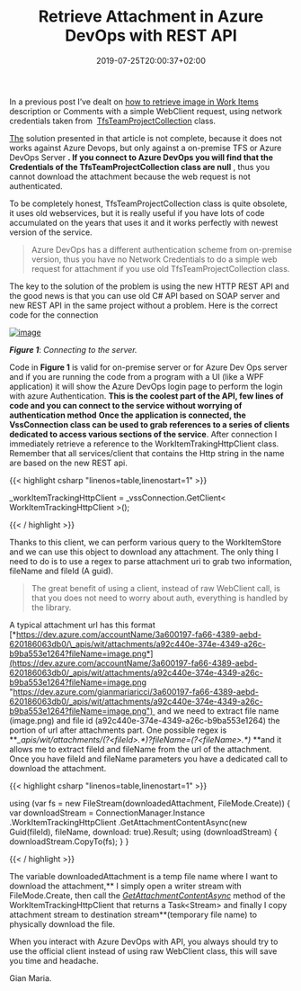 ﻿---
title: "Retrieve Attachment in Azure DevOps with REST API"
description: ""
date: 2019-07-25T20:00:37+02:00
draft: false
tags: [API]
categories: [Azure DevOps]
---
In a previous post I’ve dealt on [how to retrieve image in Work Items](http://www.codewrecks.com/blog/index.php/2019/07/10/retrieve-image-in-work-item-description-with-tfs-api/) description or Comments with a simple WebClient request, using network credentials taken from  [TfsTeamProjectCollection](https://docs.microsoft.com/en-us/previous-versions/visualstudio/visual-studio-2013/ff732550%28v%3Dvs.120%29) class.

[The](http://www.codewrecks.com/blog/index.php/2019/07/10/retrieve-image-in-work-item-description-with-tfs-api/ "http://www.codewrecks.com/blog/index.php/2019/07/10/retrieve-image-in-work-item-description-with-tfs-api/") solution presented in that article is not complete, because it does not works against Azure Devops, but only against a on-premise TFS or Azure DevOps Server **. If you connect to Azure DevOps you will find that the Credentials of the TfsTeamProjectCollection class are null** , thus you cannot download the attachment because the web request is not authenticated.

To be completely honest, TfsTeamProjectCollection class is quite obsolete, it uses old webservices, but it is really useful if you have lots of code accumulated on the years that uses it and it works perfectly with newest version of the service.

> Azure DevOps has a different authentication scheme from on-premise version, thus you have no Network Credentials to do a simple web request for attachment if you use old TfsTeamProjectCollection class.

The key to the solution of the problem is using the new HTTP REST API and the good news is that you can use old C# API based on SOAP server and new REST API in the same project without a problem. Here is the correct code for the connection

[![image](http://www.codewrecks.com/blog/wp-content/uploads/2019/07/image_thumb-21.png "image")](http://www.codewrecks.com/blog/wp-content/uploads/2019/07/image-21.png)

 ***Figure 1***: *Connecting to the server.*

Code in  **Figure 1** is valid for on-premise server or for Azure Dev Ops server and if you are running the code from a program with a UI (like a WPF application) it will show the Azure DevOps login page to perform the login with azure Authentication.  **This is the coolest part of the API, few lines of code and you can connect to the service without worrying of authentication method**  **Once the application is connected, the VssConnection class can be used to grab references to a series of clients dedicated to access various sections of the service**. After connection I immediately retrieve a reference to the WorkItemTrakingHttpClient class. Remember that all services/client that contains the Http string in the name are based on the new REST api.

{{< highlight csharp "linenos=table,linenostart=1" >}}


_workItemTrackingHttpClient = _vssConnection.GetClient< WorkItemTrackingHttpClient >();

{{< / highlight >}}

Thanks to this client, we can perform various query to the WorkItemStore and we can use this object to download any attachment. The only thing I need to do is to use a regex to parse attachment uri to grab two information, fileName and fileId (A guid).

> The great benefit of using a client, instead of raw WebClient call, is that you does not need to worry about auth, everything is handled by the library.

A typical attachment url has this format [*https://dev.azure.com/accountName/3a600197-fa66-4389-aebd-620186063db0/\_apis/wit/attachments/a92c440e-374e-4349-a26c-b9ba553e1264?fileName=image.png*](https://dev.azure.com/accountName/3a600197-fa66-4389-aebd-620186063db0/_apis/wit/attachments/a92c440e-374e-4349-a26c-b9ba553e1264?fileName=image.png "https://dev.azure.com/gianmariaricci/3a600197-fa66-4389-aebd-620186063db0/_apis/wit/attachments/a92c440e-374e-4349-a26c-b9ba553e1264?fileName=image.png")  and we need to extract file name (image.png) and file id (a92c440e-374e-4349-a26c-b9ba553e1264) the portion of url after attachments part. One possible regex is ***\_apis/wit/attachments/(?&lt;fileId&gt;.\*)\?fileName=(?&lt;fileName&gt;.\*)* **and it allows me to extract fileId and fileName from the url of the attachment. Once you have fileId and fileName parameters you have a dedicated call to download the attachment.

{{< highlight csharp "linenos=table,linenostart=1" >}}


using (var fs = new FileStream(downloadedAttachment, FileMode.Create))
{
    var downloadStream = ConnectionManager.Instance
       .WorkItemTrackingHttpClient
       .GetAttachmentContentAsync(new Guid(fileId), fileName, download: true).Result;
    using (downloadStream)
    {
        downloadStream.CopyTo(fs);
    }
}

{{< / highlight >}}

The variable downloadedAttachment is a temp file name where I want to download the attachment,** I simply open a writer stream with FileMode.Create, then call the *[GetAttachmentContentAsync](https://docs.microsoft.com/en-us/dotnet/api/microsoft.teamfoundation.workitemtracking.webapi.workitemtrackinghttpclientbase.getattachmentcontentasync?view=azure-devops-dotnet)* method of the WorkItemTrackingHttpClient that returns a Task&lt;Stream&gt; and finally I copy attachment stream to destination stream**(temporary file name) to physically download the file.

When you interact with Azure DevOps with API, you always should try to use the official client instead of using raw WebClient class, this will save you time and headache.

Gian Maria.

